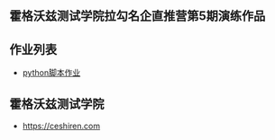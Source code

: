 ## 霍格沃兹测试学院拉勾名企直推营第5期演练作品

## 作业列表
- [python脚本作业](/test_python/demo.py)

## 霍格沃兹测试学院
- https://ceshiren.com